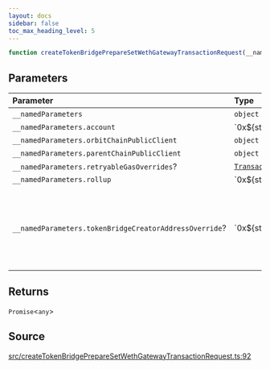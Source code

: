 ```yaml
---
layout: docs
sidebar: false
toc_max_heading_level: 5
---
```


```ts
function createTokenBridgePrepareSetWethGatewayTransactionRequest(__namedParameters: object): Promise<any>
```

## Parameters

| Parameter | Type | Description |
| :------ | :------ | :------ |
| `__namedParameters` | `object` | - |
| `__namedParameters.account` | \`0x$\{string\}\` | - |
| `__namedParameters.orbitChainPublicClient` | `object` | - |
| `__namedParameters.parentChainPublicClient` | `object` | - |
| `__namedParameters.retryableGasOverrides`? | [`TransactionRequestRetryableGasOverrides`](../type-aliases/TransactionRequestRetryableGasOverrides.md) | - |
| `__namedParameters.rollup` | \`0x$\{string\}\` | - |
| `__namedParameters.tokenBridgeCreatorAddressOverride`? | \`0x$\{string\}\` | Specifies a custom address for the TokenBridgeCreator. By default, the address will be automatically detected based on the provided chain. |

## Returns

`Promise`\<`any`\>

## Source

[src/createTokenBridgePrepareSetWethGatewayTransactionRequest.ts:92](https://github.com/OffchainLabs/arbitrum-orbit-sdk/blob/27c24d61cdc7e62a81af29bd04f39d5a3549ecb3/src/createTokenBridgePrepareSetWethGatewayTransactionRequest.ts#L92)
